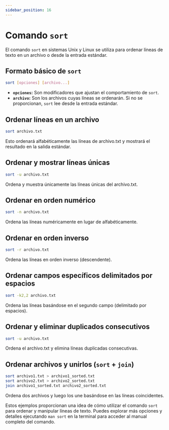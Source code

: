 ```yaml
---
sidebar_position: 16
---
```


# Comando `sort`
El comando `sort` en sistemas Unix y Linux se utiliza para ordenar líneas de texto en un archivo o desde la entrada estándar.

## Formato básico de `sort`
```bash
sort [opciones] [archivo...]
```

- **`opciones`:** Son modificadores que ajustan el comportamiento de `sort`.
- **`archivo`:** Son los archivos cuyas líneas se ordenarán. Si no se proporcionan, `sort` lee desde la entrada estándar.

## Ordenar líneas en un archivo
```bash
sort archivo.txt
```
Esto ordenará alfabéticamente las líneas de archivo.txt y mostrará el resultado en la salida estándar.

## Ordenar y mostrar líneas únicas
```bash
sort -u archivo.txt
```
Ordena y muestra únicamente las líneas únicas del archivo.txt.

## Ordenar en orden numérico
```bash
sort -n archivo.txt
```
Ordena las líneas numéricamente en lugar de alfabéticamente.

## Ordenar en orden inverso
```bash
sort -r archivo.txt
```
Ordena las líneas en orden inverso (descendente).

## Ordenar campos específicos delimitados por espacios
```bash
sort -k2,2 archivo.txt
```
Ordena las líneas basándose en el segundo campo (delimitado por espacios).

## Ordenar y eliminar duplicados consecutivos
```bash
sort -u archivo.txt
```
Ordena el archivo.txt y elimina líneas duplicadas consecutivas.

## Ordenar archivos y unirlos (`sort` + `join`)
```bash
sort archivo1.txt > archivo1_sorted.txt
sort archivo2.txt > archivo2_sorted.txt
join archivo1_sorted.txt archivo2_sorted.txt
```
Ordena dos archivos y luego los une basándose en las líneas coincidentes.

Estos ejemplos proporcionan una idea de cómo utilizar el comando `sort` para ordenar y manipular líneas de texto. Puedes explorar más opciones y detalles ejecutando `man sort` en la terminal para acceder al manual completo del comando.